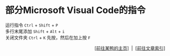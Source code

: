 # 部分Microsoft Visual Code的指令  
运行指令 `Ctrl` + `Shift` + `P`  
多行末尾添加 `Shift` + `Alt` + `i`  
关闭文件夹 `Ctrl` + `K` 先按，然后在加上按 `F`  

<div style="text-align: right;">
    <a href="https://duckduckstudio.github.io/yazicbs.github.io/" target="_blank">[前往某鸭的主页]</a>
    &nbsp;|&nbsp;
    <a href="https://duckduckstudio.github.io/yazicbs.github.io/Articles/Articles/" target="_blank">[前往文章索引]</a>
</div>

